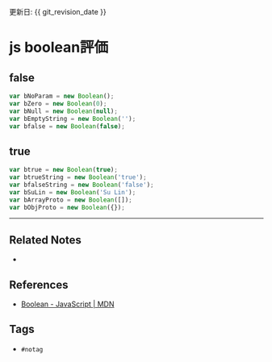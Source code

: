 更新日: {{ git_revision_date }}

# js boolean評価
## false
```js
var bNoParam = new Boolean();
var bZero = new Boolean(0);
var bNull = new Boolean(null);
var bEmptyString = new Boolean('');
var bfalse = new Boolean(false);
```
## true
```js
var btrue = new Boolean(true);
var btrueString = new Boolean('true');
var bfalseString = new Boolean('false');
var bSuLin = new Boolean('Su Lin');
var bArrayProto = new Boolean([]);
var bObjProto = new Boolean({});
```

---
## Related Notes
- 

## References
- [Boolean - JavaScript | MDN](https://developer.mozilla.org/ja/docs/Web/JavaScript/Reference/Global_Objects/Boolean)

## Tags
- `#notag`
